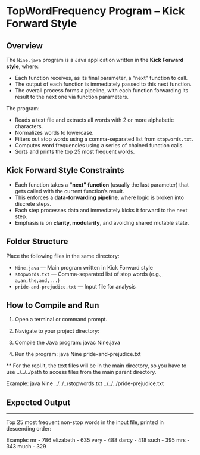 # TopWordFrequency Program – Kick Forward Style

## Overview

The `Nine.java` program is a Java application written in the **Kick Forward style**, where:

- Each function receives, as its final parameter, a "next" function to call.
- The output of each function is immediately passed to this next function.
- The overall process forms a pipeline, with each function forwarding its result to the next one via function parameters.

The program:

- Reads a text file and extracts all words with 2 or more alphabetic characters.
- Normalizes words to lowercase.
- Filters out stop words using a comma-separated list from `stopwords.txt`.
- Computes word frequencies using a series of chained function calls.
- Sorts and prints the top 25 most frequent words.

## Kick Forward Style Constraints

- Each function takes a **"next" function** (usually the last parameter) that gets called with the current function’s result.
- This enforces a **data-forwarding pipeline**, where logic is broken into discrete steps.
- Each step processes data and immediately kicks it forward to the next step.
- Emphasis is on **clarity, modularity**, and avoiding shared mutable state.

## Folder Structure

Place the following files in the same directory:

- `Nine.java` — Main program written in Kick Forward style
- `stopwords.txt` — Comma-separated list of stop words (e.g., `a,an,the,and,...`)
- `pride-and-prejudice.txt` — Input file for analysis

## How to Compile and Run

1. Open a terminal or command prompt.

2. Navigate to your project directory:

3. Compile the Java program:
   javac Nine.java

4. Run the program:
   java Nine pride-and-prejudice.txt

** For the repl.it, the text files will be in the main directory, so you have to use ../../../path to access files from the main parent directory.

Example: java Nine ../../../stopwords.txt ../../../pride-prejudice.txt

## Expected Output
---------------
Top 25 most frequent non-stop words in the input file, printed in descending order:

Example:
mr - 786
elizabeth - 635
very - 488
darcy - 418
such - 395
mrs - 343
much - 329